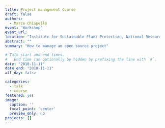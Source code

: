 ```yaml
---
title: Project management Course
draft: false
authors: 
  - Marco Chiapello
event: 'Workshop'
event_url: 
location: "Institute for Sustainable Plant Protection, National Research Council"
abstract: ""
summary: "How to manage an open source project"

# Talk start and end times.
#   End time can optionally be hidden by prefixing the line with `#`.
date: "2018-11-11"
date_end: "2018-11-11"
all_day: false

categories:
  - talk
  - course
featured: yes
image:
  caption: ''
  focal_point: 'center'
  preview_only: no
projects: []
---
```




